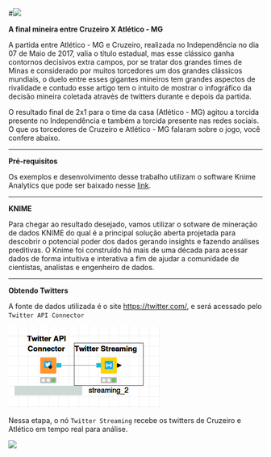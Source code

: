 #![ ](https://i.ytimg.com/vi/cqqXlu-DB4k/hqdefault.jpg  "FinalMineiro")

**A final mineira entre Cruzeiro X Atlético - MG**

A partida entre Atlético - MG e Cruzeiro, realizada no Independência no dia 07 de Maio de 2017, valia o título estadual, mas esse clássico ganha contornos decisivos extra campos, por se tratar dos grandes times de Minas e considerado por muitos torcedores um dos grandes clássicos mundiais, o duelo entre esses gigantes mineiros tem grandes aspectos de rivalidade e contudo esse artigo tem o intuito de mostrar o infográfico da decisão mineira coletada através de twitters durante e depois da partida.

O resultado final de 2x1 para o time da casa (Atlético - MG) agitou a torcida presente no Independência e também a torcida presente nas redes sociais. O que os torcedores de Cruzeiro e Atlético - MG falaram sobre o jogo, você confere abaixo.
***

**Pré-requisitos**

Os exemplos e desenvolvimento desse trabalho utilizam o software Knime Analytics que pode ser baixado nesse [link](https://www.knime.org/downloads/overview).

***
**KNIME**

Para chegar ao resultado desejado, vamos utilizar o sotware de mineração de dados KNIME do qual é a principal solução aberta projetada para descobrir o potencial poder dos dados gerando insights e fazendo análises preditivas. O Knime foi construído há mais de uma década para acessar dados de forma intuitiva e interativa a fim de ajudar a comunidade de cientistas, analistas e engenheiro de dados.

***
**Obtendo Twitters**

A fonte de dados utilizada é o site https://twitter.com/, e será acessado pelo `Twitter API Connector`

![ ](https://github.com/alancarlosilva/Ciencias_De_Dados_Big_Data/blob/master/RI/RI_Trabalho/Knime_Twitter.png  "Twitter_API")

Nessa etapa, o nó `Twitter Streaming` recebe os twitters de Cruzeiro e Atlético em tempo real para análise.

![ ](/home/alan/Ciencias_De_Dados_Big_Data/RI/RI_Trabalho/Config_twitter_streaming.png  "Twitter_Config")

